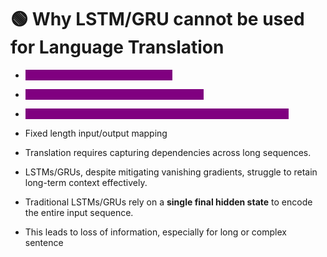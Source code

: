 # 🟢 Why LSTM/GRU cannot be used for Language Translation

* <mark style="color:purple;background-color:purple;">**Variable length in input and output**</mark>
* <mark style="color:purple;background-color:purple;">**Long term dependencies are not captured**</mark>
* <mark style="color:purple;background-color:purple;">**Only single hidden state so all the context cannot be captured**</mark>&#x20;



* Fixed length input/output mapping
* Translation requires capturing dependencies across long sequences.
* LSTMs/GRUs, despite mitigating vanishing gradients, struggle to retain long-term context effectively.
* Traditional LSTMs/GRUs rely on a **single final hidden state** to encode the entire input sequence.
* This leads to loss of information, especially for long or complex sentence
